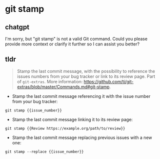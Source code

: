 # git stamp 
## chatgpt 
I'm sorry, but "git stamp" is not a valid Git command. Could you please provide more context or clarify it further so I can assist you better? 

## tldr 
 
> Stamp the last commit message, with the possibility to reference the issues numbers from your bug tracker or link to its review page.
> Part of `git-extras`.
> More information: <https://github.com/tj/git-extras/blob/master/Commands.md#git-stamp>.

- Stamp the last commit message referencing it with the issue number from your bug tracker:

`git stamp {{issue_number}}`

- Stamp the last commit message linking it to its review page:

`git stamp {{Review https://example.org/path/to/review}}`

- Stamp the last commit message replacing previous issues with a new one:

`git stamp --replace {{issue_number}}`
